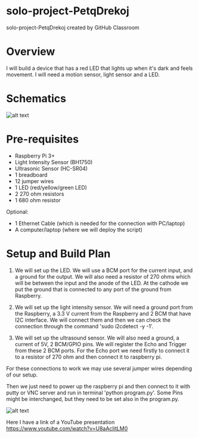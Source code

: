 # solo-project-PetqDrekoj
solo-project-PetqDrekoj created by GitHub Classroom


# Overview

 I will build a device that has a red LED that lights up when it's dark and feels movement. I will need a motion sensor, light sensor and a LED.

# Schematics
![alt text](https://github.com/at-cs-ubbcluj-ro/solo-project-PetqDrekoj/blob/master/Schematic.PNG?raw=true)

# Pre-requisites

- Raspberry Pi 3+ 
- Light Intensity Sensor (BH1750)
- Ultrasonic Sensor (HC-SR04)
- 1 breadboard
- 12 jumper wires
- 1 LED (red/yellow/green LED)
- 2 270 ohm resistors
- 1 680 ohm resistor

Optional:
- 1 Ethernet Cable (which is needed for the connection with PC/laptop)
- A computer/laptop (where we will deploy the script)


# Setup and Build Plan

1) We will set up the LED. We will use a BCM port for the current input, and a ground for the output. We will also need a resistor of 270 ohms which will be between the input and the anode of the LED. At the cathode we put the ground that is connected to any port of the ground from Raspberry.

2) We will set up the light intensity sensor. We will need a ground port from the Raspberry, a 3.3 V current from the Raspberry and 2 BCM that have I2C interface. We will connect them and then we can check the connection through the command 'sudo i2cdetect -y -1'. 

3) We will set up the ultrasound sensor. We will also need a ground, a current of 5V, 2 BCM/GPIO pins. We will register the Echo and Trigger from these 2 BCM ports. For the Echo port we need firstly to connect it to a resistor of 270 ohm and then connect it to raspberry pi. 

For these connections to work we may use several jumper wires depending of our setup.

Then we just need to power up the raspberry pi and then connect to it with putty or VNC server and run in terminal 'python program.py'. Some Pins might be interchanged, but they need to be set also in the program.py. 



![alt text](https://github.com/at-cs-ubbcluj-ro/solo-project-PetqDrekoj/blob/master/presentation.gif)

Here I have a link of a YouTube presentation 
https://www.youtube.com/watch?v=U8aAcIitLM0
